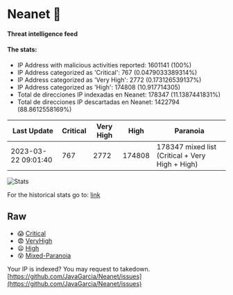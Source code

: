 # Neanet :hocho:
#### Threat intelligence feed
#### The stats:

- IP Address with malicious activities reported: 1601141 (100%)
- IP Address categorized as 'Critical':  767 (0.0479033389314%)
- IP Address categorized as 'Very High':  2772 (0.173126539137%)
- IP Address categorized as 'High':  174808 (10.917714305)
- Total de direcciones IP indexadas en Neanet:  178347 (11.1387441831%)
- Total de direcciones IP descartadas en Neanet:  1422794 (88.8612558169%)

| Last Update | Critical | Very High | High | Paranoia |
| --- | --- | --- | --- | --- |
| 2023-03-22 09:01:40 | 767 | 2772 | 174808 | 178347 mixed list (Critical + Very High + High)|

![Stats](https://docs.google.com/spreadsheets/d/e/2PACX-1vSnaNMIXVabIpDJjufMlzH7poXnshF3mgd8Is1g9ytUEzVsP5my4Trn8f-xkoLLQ38xpL3HtmUexLo6/pubchart?oid=501124687&format=image)

For the historical stats go to: [link](/stats.csv)
## Raw
- :scream: [Critical](https://raw.githubusercontent.com/JavaGarcia/Neanet/master/blacklists/neanet_critical.txt)
- :fearful: [VeryHigh](https://raw.githubusercontent.com/JavaGarcia/Neanet/master/blacklists/neanet_veryHigh.txtt)
- :frowning: [High](https://raw.githubusercontent.com/JavaGarcia/Neanet/master/blacklists/neanet_high.txt)
- :dizzy_face: [Mixed-Paranoia](https://raw.githubusercontent.com/JavaGarcia/Neanet/master/blacklists/neanet_all.txt)


Your IP is indexed? You may request to takedown. [https://github.com/JavaGarcia/Neanet/issues](https://github.com/JavaGarcia/Neanet/issues)






















































































































































































































































































































































































































































































































































































































































































































































































































































































































































































































































































































































































































































































































































































































































































































































































































































































































































































































































































































































































































































































































































































































































































































































































































































































































































































































































































































































































































































































































































































































































































































































































































































































































































































































































































































































































































































































































































































































































































































































































































































































































































































































































































































































































































































































































































































































































































































































































































































































































































































































































































































































































































































































































































































































































































































































































































































































































































































































































































































































































































































































































































































































































































































































































































































































































































































































































































































































































































































































































































































































































































































































































































































































































































































































































































































































































































































































































































































































































































































































































































































































































































































































































































































































































































































































































































































































































































































































































































































































































































































































































































































































































































































































































































































































































































































































































































































































































































































































































































































































































































































































































































































































































